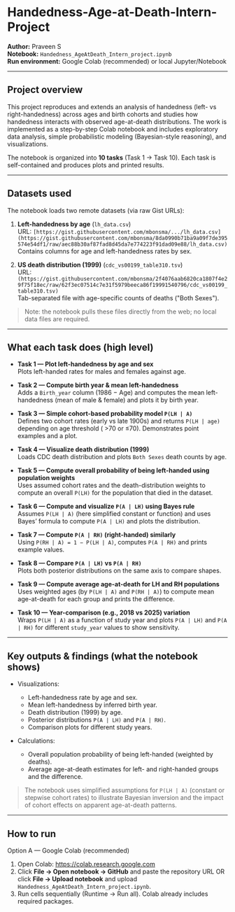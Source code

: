 # Handedness-Age-at-Death-Intern-Project

**Author:** Praveen S  
**Notebook:** `Handedness_AgeAtDeath_Intern_project.ipynb`  
**Run environment:** Google Colab (recommended) or local Jupyter/Notebook

---

## Project overview

This project reproduces and extends an analysis of handedness (left- vs right-handedness) across ages and birth cohorts and studies how handedness interacts with observed age-at-death distributions. The work is implemented as a step-by-step Colab notebook and includes exploratory data analysis, simple probabilistic modeling (Bayesian-style reasoning), and visualizations.

The notebook is organized into **10 tasks** (Task 1 → Task 10). Each task is self-contained and produces plots and printed results.

---

## Datasets used

The notebook loads two remote datasets (via raw Gist URLs):

1. **Left-handedness by age** (`lh_data.csv`)  
   URL: `[https://gist.githubusercontent.com/mbonsma/.../lh_data.csv](https://gist.githubusercontent.com/mbonsma/8da0990b71ba9a09f7de395574e54df1/raw/aec88b30af87fad8d45da7e774223f91dad09e88/lh_data.csv)`  
   Contains columns for age and left-handedness rates by sex.

2. **US death distribution (1999)** (`cdc_vs00199_table310.tsv`)  
   URL: `(https://gist.githubusercontent.com/mbonsma/2f4076aab6820ca1807f4e29f75f18ec/raw/62f3ec07514c7e31f5979beeca86f19991540796/cdc_vs00199_table310.tsv)`  
   Tab-separated file with age-specific counts of deaths ("Both Sexes").

> Note: the notebook pulls these files directly from the web; no local data files are required.

---

## What each task does (high level)

- **Task 1 — Plot left-handedness by age and sex**  
  Plots left-handed rates for males and females against age.

- **Task 2 — Compute birth year & mean left-handedness**  
  Adds a `Birth_year` column (1986 − Age) and computes the mean left-handedness (mean of male & female) and plots it by birth year.

- **Task 3 — Simple cohort-based probability model `P(LH | A)`**  
  Defines two cohort rates (early vs late 1900s) and returns `P(LH | age)` depending on age threshold ( >70 or ≤70). Demonstrates point examples and a plot.

- **Task 4 — Visualize death distribution (1999)**  
  Loads CDC death distribution and plots `Both Sexes` death counts by age.

- **Task 5 — Compute overall probability of being left-handed using population weights**  
  Uses assumed cohort rates and the death-distribution weights to compute an overall `P(LH)` for the population that died in the dataset.

- **Task 6 — Compute and visualize `P(A | LH)` using Bayes rule**  
  Assumes `P(LH | A)` (here simplified constant or function) and uses Bayes’ formula to compute `P(A | LH)` and plots the distribution.

- **Task 7 — Compute `P(A | RH)` (right-handed) similarly**  
  Using `P(RH | A) = 1 − P(LH | A)`, computes `P(A | RH)` and prints example values.

- **Task 8 — Compare `P(A | LH)` vs `P(A | RH)`**  
  Plots both posterior distributions on the same axis to compare shapes.

- **Task 9 — Compute average age-at-death for LH and RH populations**  
  Uses weighted ages (by `P(LH | A)` and `P(RH | A)`) to compute mean age-at-death for each group and prints the difference.

- **Task 10 — Year-comparison (e.g., 2018 vs 2025) variation**  
  Wraps `P(LH | A)` as a function of study year and plots `P(A | LH)` and `P(A | RH)` for different `study_year` values to show sensitivity.

---

## Key outputs & findings (what the notebook shows)

- Visualizations:
  - Left-handedness rate by age and sex.
  - Mean left-handedness by inferred birth year.
  - Death distribution (1999) by age.
  - Posterior distributions `P(A | LH)` and `P(A | RH)`.
  - Comparison plots for different study years.

- Calculations:
  - Overall population probability of being left-handed (weighted by deaths).
  - Average age-at-death estimates for left- and right-handed groups and the difference.

> The notebook uses simplified assumptions for `P(LH | A)` (constant or stepwise cohort rates) to illustrate Bayesian inversion and the impact of cohort effects on apparent age-at-death patterns.

---

## How to run

 Option A — Google Colab (recommended)
1. Open Colab: https://colab.research.google.com  
2. Click **File → Open notebook → GitHub** and paste the repository URL OR click **File → Upload notebook** and upload `Handedness_AgeAtDeath_Intern_project.ipynb`.  
3. Run cells sequentially (Runtime → Run all). Colab already includes required packages.


